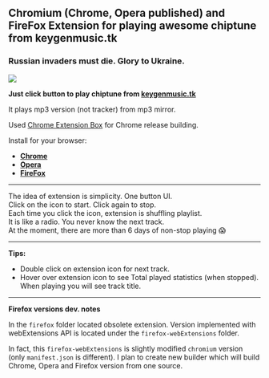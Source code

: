 Chromium (Chrome, Opera published) and FireFox Extension for playing awesome chiptune from keygenmusic.tk
--------------------------------------------------------------------------------------------------

### Russian invaders must die. Glory to Ukraine.

![](https://raw.githubusercontent.com/onikienko/keygenjukebox-play-button/master/chromium/img/ext_icons/128.png)

**Just click button to play chiptune from [keygenmusic.tk](http://keygenmusic.tk/)**

It plays mp3 version (not tracker) from mp3 mirror.


Used [Chrome Extension Box](https://github.com/onikienko/chrome-extensions-box) for Chrome release building.

Install for your browser:

- **[Chrome](https://chrome.google.com/webstore/detail/keygenjukebox-play-button/olephdnjkkjiidgifanfiimkbbcaogid)**
- **[Opera](https://addons.opera.com/extensions/details/keygenjukebox-play-button/)**
- **[FireFox](https://addons.mozilla.org/addon/keygen-music-play-button/)**

--------------------------------------------------------------------------------------------

The idea of extension is simplicity. One button UI.  
Click on the icon to start. Click again to stop.  
Each time you click the icon, extension is shuffling playlist.  
It is like a radio. You never know the next track.  
At the moment, there are more than 6 days of non-stop playing :scream:  

-----------------------------------------------------------------------------------------------

**Tips:**  
- Double click on extension icon for next track.
- Hover over extension icon to see Total played statistics (when stopped). When playing you will see track title.

------------------------------------------------------------------------------------------------

**Firefox versions dev. notes**

In the `firefox` folder located obsolete extension. Version implemented with webExtensions API is located under the `firefox-webExtensions` folder.

In fact, this `firefox-webExtensions` is slightly modified `chromium` version (only `manifest.json` is different). 
I plan to create new builder which will build Chrome, Opera and Firefox version from one source.
